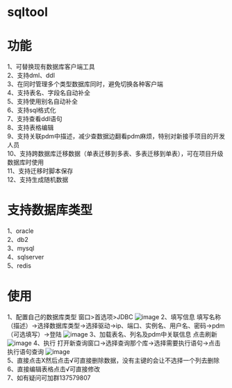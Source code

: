 # sqltool
# 功能
1、可替换现有数据库客户端工具  
2、支持dml、ddl  
3、在同时管理多个类型数据库同时，避免切换各种客户端  
4、支持表名、字段名自动补全  
5、支持使用别名自动补全  
6、支持sql格式化  
7、支持查看ddl语句  
8、支持表格编辑  
9、支持关联pdm中描述，减少查数据边翻看pdm麻烦，特别对新接手项目的开发人员  
10、支持跨数据库迁移数据（单表迁移到多表、多表迁移到单表），可在项目升级数据库时使用  
11、支持迁移时脚本保存  
12、支持生成随机数据  

# 支持数据库类型
1、oracle  
2、db2  
3、mysql  
4、sqlserver  
5、redis  

# 使用
1、配置自己的数据库类型 窗口>首选项>JDBC
![image](https://github.com/448697783/sqltool/blob/master/METADATA/20190110181636.png)
2、填写信息
填写名称（描述）->选择数据库类型->选择驱动->ip、端口、实例名、用户名、密码->pdm（可选填写）->登陆
![image](https://raw.githubusercontent.com/448697783/sqltool/master/METADATA/20190110181846.png)
3、加载表名、列名及pdm中关联信息
点击刷新
![image](https://raw.githubusercontent.com/448697783/sqltool/master/METADATA/20190110182011.png)
4、执行
打开新查询窗口->选择查询那个库->选择需要执行语句->点击执行语句查询
![image](https://github.com/448697783/sqltool/blob/master/METADATA/20190110182116.png?raw=true)  
5、直接点击X然后点击√可直接删除数据，没有主键的会让不选择一个列去删除  
6、直接编辑表格点击√可直接修改  
7、如有疑问可加群137579807  
